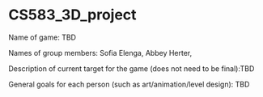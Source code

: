# CS583_3D_project
Name of game: TBD

Names of group members: Sofia Elenga, Abbey Herter, 

Description of current target for the game (does not need to be final):TBD

General goals for each person (such as art/animation/level design): TBD